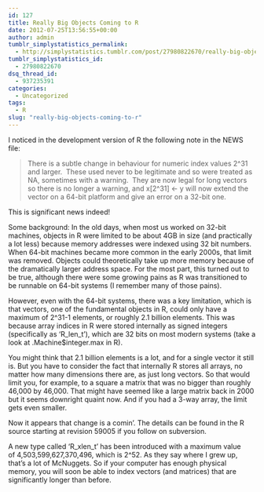 ```yaml
---
id: 127
title: Really Big Objects Coming to R
date: 2012-07-25T13:56:55+00:00
author: admin
tumblr_simplystatistics_permalink:
  - http://simplystatistics.tumblr.com/post/27980822670/really-big-objects-coming-to-r
tumblr_simplystatistics_id:
  - 27980822670
dsq_thread_id:
  - 937235391
categories:
  - Uncategorized
tags:
  - R
slug: "really-big-objects-coming-to-r"
---
```

I noticed in the development version of R the following note in the NEWS file:

> There is a subtle change in behaviour for numeric index values 2^31 and larger.  These used never to be legitimate and so were treated as NA, sometimes with a warning.  They are now legal for long vectors so there is no longer a warning, and x[2^31] <- y will now extend the vector on a 64-bit platform and give an error on a 32-bit one.

This is significant news indeed!

Some background: In the old days, when most us worked on 32-bit machines, objects in R were limited to be about 4GB in size (and practically a lot less) because memory addresses were indexed using 32 bit numbers. When 64-bit machines became more common in the early 2000s, that limit was removed. Objects could theoretically take up more memory because of the dramatically larger address space. For the most part, this turned out to be true, although there were some growing pains as R was transitioned to be runnable on 64-bit systems (I remember many of those pains).

However, even with the 64-bit systems, there was a key limitation, which is that vectors, one of the fundamental objects in R, could only have a maximum of 2^31-1 elements, or roughly 2.1 billion elements. This was because array indices in R were stored internally as signed integers (specifically as &#8216;R\_len\_t&#8217;), which are 32 bits on most modern systems (take a look at .Machine$integer.max in R).

You might think that 2.1 billion elements is a lot, and for a single vector it still is. But you have to consider the fact that internally R stores all arrays, no matter how many dimensions there are, as just long vectors. So that would limit you, for example, to a square a matrix that was no bigger than roughly 46,000 by 46,000. That might have seemed like a large matrix back in 2000 but it seems downright quaint now. And if you had a 3-way array, the limit gets even smaller. 

Now it appears that change is a comin&#8217;. The details can be found in the R source starting at revision 59005 if you follow on subversion. 

A new type called &#8216;R\_xlen\_t&#8217; has been introduced with a maximum value of 4,503,599,627,370,496, which is 2^52. As they say where I grew up, that&#8217;s a lot of McNuggets. So if your computer has enough physical memory, you will soon be able to index vectors (and matrices) that are significantly longer than before.
